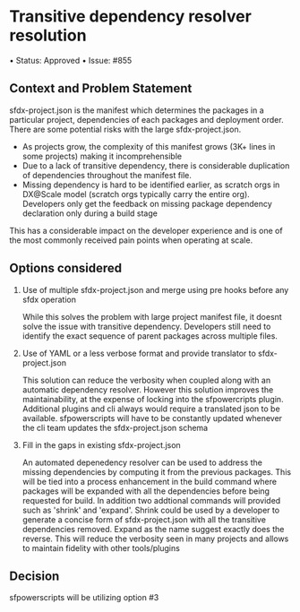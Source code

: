 # Transitive dependency resolver resolution
•	Status: Approved
•	Issue: #855

## Context and Problem Statement
sfdx-project.json is the manifest which determines the packages in a particular project, dependencies of each packages and deployment order. There are some potential risks with the large sfdx-project.json.

-  As projects grow, the complexity of this manifest grows (3K+ lines in some projects) making it incomprehensible
-  Due to a lack of transitive dependency, there is considerable duplication of dependencies throughout the manifest file. 
-  Missing dependency is hard to be identified earlier, as scratch orgs in DX@Scale model (scratch orgs typically carry the entire org). Developers only get the feedback on missing package dependency declaration only during a build stage

This has a considerable impact on the developer experience and is one of the most commonly received pain points when operating at scale.

## Options considered

1. Use of multiple sfdx-project.json and merge using pre hooks before any sfdx operation
    
   While this solves the problem with large project manifest file, it  doesnt solve the issue with transitive dependency. Developers still need to identify the exact sequence of parent packages across multiple files.
   
 2. Use of YAML or a less verbose format and provide translator to sfdx-project.json
   
    This solution can reduce the verbosity  when coupled along with an automatic dependency resolver. However this solution improves the maintainability, at the expense of locking into the sfpowercripts plugin. Additional plugins and cli always would require a translated json to be available. sfpowerscripts will have to be constantly updated whenever the cli team updates the sfdx-project.json schema
    
 3. Fill in the gaps in existing sfdx-project.json
 
     An automated depenedency resolver can be used to address the missing dependencies by computing it from the  previous packages. This will be tied into a process enhancement in the build command where packages will be expanded with all the dependencies before being requested for build. In addition two addtional commands will provided such as 'shrink' and 'expand'. Shrink could be used by a developer to generate a concise form of sfdx-project.json with all the transitive dependencies removed. Expand as the name suggest exactly does the reverse. This will reduce the verbosity seen in many projects and allows to maintain fidelity with other tools/plugins
     
## Decision
 
sfpowerscripts will be utilizing option #3 
      

